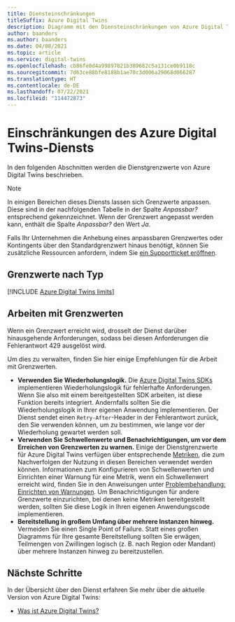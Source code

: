 ```yaml
---
title: Diensteinschränkungen
titleSuffix: Azure Digital Twins
description: Diagramm mit den Diensteinschränkungen von Azure Digital Twins.
author: baanders
ms.author: baanders
ms.date: 04/08/2021
ms.topic: article
ms.service: digital-twins
ms.openlocfilehash: cb86fe0d4a99897821b389682c5a131ce0b9118c
ms.sourcegitcommit: 7d63ce88bfe8188b1ae70c3d006a29068d066287
ms.translationtype: HT
ms.contentlocale: de-DE
ms.lasthandoff: 07/22/2021
ms.locfileid: "114472873"
---
```

# <a name="azure-digital-twins-service-limits"></a>Einschränkungen des Azure Digital Twins-Diensts

In den folgenden Abschnitten werden die Dienstgrenzwerte von Azure Digital Twins beschrieben.

> [!NOTE]
> In einigen Bereichen dieses Diensts lassen sich Grenzwerte anpassen. Diese sind in der nachfolgenden Tabelle in der Spalte *Anpassbar?* entsprechend gekennzeichnet. Wenn der Grenzwert angepasst werden kann, enthält die Spalte *Anpassbar?* den Wert *Ja*.
>
> Falls Ihr Unternehmen die Anhebung eines anpassbaren Grenzwertes oder Kontingents über den Standardgrenzwert hinaus benötigt, können Sie zusätzliche Ressourcen anfordern, indem Sie [ein Supportticket eröffnen](https://ms.portal.azure.com/#blade/Microsoft_Azure_Support/HelpAndSupportBlade/newsupportrequest).

## <a name="limits-by-type"></a>Grenzwerte nach Typ

[!INCLUDE [Azure Digital Twins limits](../../includes/digital-twins-limits.md)]

## <a name="working-with-limits"></a>Arbeiten mit Grenzwerten

Wenn ein Grenzwert erreicht wird, drosselt der Dienst darüber hinausgehende Anforderungen, sodass bei diesen Anforderungen die Fehlerantwort 429 ausgelöst wird.

Um dies zu verwalten, finden Sie hier einige Empfehlungen für die Arbeit mit Grenzwerten.
* **Verwenden Sie Wiederholungslogik.** Die [Azure Digital Twins SDKs](concepts-apis-sdks.md) implementieren Wiederholungslogik für fehlerhafte Anforderungen. Wenn Sie also mit einem bereitgestellten SDK arbeiten, ist diese Funktion bereits integriert. Andernfalls sollten Sie die Wiederholungslogik in Ihrer eigenen Anwendung implementieren. Der Dienst sendet einen `Retry-After`-Header in der Fehlerantwort zurück, den Sie verwenden können, um zu bestimmen, wie lange vor der Wiederholung gewartet werden soll.
* **Verwenden Sie Schwellenwerte und Benachrichtigungen, um vor dem Erreichen von Grenzwerten zu warnen.** Einige der Dienstgrenzwerte für Azure Digital Twins verfügen über entsprechende [Metriken](troubleshoot-metrics.md), die zum Nachverfolgen der Nutzung in diesen Bereichen verwendet werden können. Informationen zum Konfigurieren von Schwellenwerten und Einrichten einer Warnung für eine Metrik, wenn ein Schwellenwert erreicht wird, finden Sie in den Anweisungen unter [Problembehandlung: Einrichten von Warnungen](troubleshoot-alerts.md). Um Benachrichtigungen für andere Grenzwerte einzurichten, bei denen keine Metriken bereitgestellt werden, sollten Sie diese Logik in Ihren eigenen Anwendungscode implementieren.
* **Bereitstellung in großem Umfang über mehrere Instanzen hinweg.** Vermeiden Sie einen Single Point of Failure. Statt eines großen Diagramms für Ihre gesamte Bereitstellung sollten Sie erwägen, Teilmengen von Zwillingen logisch (z. B. nach Region oder Mandant) über mehrere Instanzen hinweg zu bereitzustellen. 

## <a name="next-steps"></a>Nächste Schritte

In der Übersicht über den Dienst erfahren Sie mehr über die aktuelle Version von Azure Digital Twins:
* [Was ist Azure Digital Twins?](overview.md)
